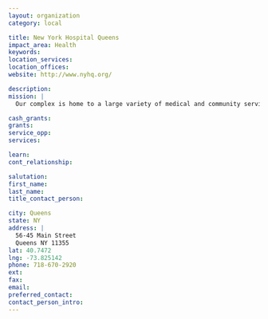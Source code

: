 ```yaml
---
layout: organization
category: local

title: New York Hospital Queens
impact_area: Health
keywords: 
location_services: 
location_offices: 
website: http://www.nyhq.org/

description: 
mission: |
  Our complex is home to a large variety of medical and community services. Recent improvements in our physical plant and ongoing expansion of our clinical facilities equip us to provide our patients with state-of-the-art care in this high technology world. Just as importantly, however, we remain committed to personalized, caring service for our patient family. Our center has a long and proud history of serving the community as a vital health care resource. Our physicians, nurses, technicians,and all staff members are dedicated to maintaining this heritage and to giving you the best health care available. Helping you to maintain your good health is our greatest concern. 

cash_grants: 
grants: 
service_opp: 
services: 

learn: 
cont_relationship: 

salutation: 
first_name: 
last_name: 
title_contact_person: 

city: Queens
state: NY
address: |
  56-45 Main Street     
  Queens NY 11355
lat: 40.7472
lng: -73.825142
phone: 718-670-2920
ext: 
fax: 
email: 
preferred_contact: 
contact_person_intro: 
---
```

